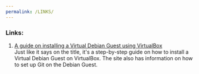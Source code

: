 ```yaml
---
permalink: /LINKS/
---
```

### Links:
1. [A guide on installing a Virtual Debian Guest using VirtualBox](https://osp4diss.vlsm.org/)<br>
Just like it says on the title, it's a step-by-step guide on how to install a Virtual Debian Guest on VirtualBox. The site also has information on how to set up Git on the Debian Guest.
